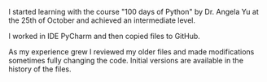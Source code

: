 I started learning with the course "100 days of Python" by Dr. Angela Yu at the 25th of October and achieved an intermediate level.

I worked in IDE PyCharm and then copied files to GitHub.

As my experience grew I reviewed my older files and made modifications sometimes fully changing the code. Initial versions are available in the history of the files.
